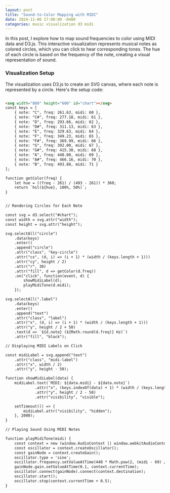 ```yaml
---
layout: post
title: "Sound-to-Color Mapping with MIDI"
date: 2024-11-06 17:00:00 -0400
categories: music visualization d3 midi
---
```


In this post, I explore how to map sound frequencies to color using MIDI data and D3.js. This interactive visualization represents musical notes as colored circles, which you can click to hear corresponding tones. The hue of each circle is based on the frequency of the note, creating a visual representation of sound.

### Visualization Setup

The visualization uses D3.js to create an SVG canvas, where each note is represented by a circle. Here's the setup code:

```html

<svg width="800" height="600" id="chart"></svg>
const keys = [
    { note: "C", freq: 261.63, midi: 60 },
    { note: "C#", freq: 277.18, midi: 61 },
    { note: "D", freq: 293.66, midi: 62 },
    { note: "D#", freq: 311.13, midi: 63 },
    { note: "E", freq: 329.63, midi: 64 },
    { note: "F", freq: 349.23, midi: 65 },
    { note: "F#", freq: 369.99, midi: 66 },
    { note: "G", freq: 392.00, midi: 67 },
    { note: "G#", freq: 415.30, midi: 68 },
    { note: "A", freq: 440.00, midi: 69 },
    { note: "A#", freq: 466.16, midi: 70 },
    { note: "B", freq: 493.88, midi: 71 }
];

function getColor(freq) {
    let hue = ((freq - 261) / (493 - 261)) * 360; 
    return `hsl(${hue}, 100%, 50%)`;
}


// Rendering Circles for Each Note

const svg = d3.select("#chart");
const width = svg.attr("width");
const height = svg.attr("height");

svg.selectAll("circle")
    .data(keys)
    .enter()
    .append("circle")
    .attr("class", "key-circle")
    .attr("cx", (d, i) => (i + 1) * (width / (keys.length + 1)))
    .attr("cy", height / 2)
    .attr("r", 30)
    .attr("fill", d => getColor(d.freq))
    .on("click", function(event, d) {
        showMidiLabel(d);
        playMidiTone(d.midi);
    });

svg.selectAll(".label")
    .data(keys)
    .enter()
    .append("text")
    .attr("class", "label")
    .attr("x", (d, i) => (i + 1) * (width / (keys.length + 1)))
    .attr("y", height / 2 + 50)
    .text(d => `${d.note} (${Math.round(d.freq)} Hz)`)
    .attr("fill", "black");

// Displaying MIDI Labels on Click

const midiLabel = svg.append("text")
    .attr("class", "midi-label")
    .attr("x", width / 2)
    .attr("y", height - 50);

function showMidiLabel(data) {
    midiLabel.text(`MIDI: ${data.midi} - ${data.note}`)
             .attr("x", (keys.indexOf(data) + 1) * (width / (keys.length + 1)))
             .attr("y", height / 2 - 50)
             .attr("visibility", "visible");

    setTimeout(() => {
        midiLabel.attr("visibility", "hidden");
    }, 2000);
}

// Playing Sound Using MIDI Notes

function playMidiTone(midi) {
    const context = new (window.AudioContext || window.webkitAudioContext)();
    const oscillator = context.createOscillator();
    const gainNode = context.createGain();
    oscillator.type = 'sine';
    oscillator.frequency.setValueAtTime(440 * Math.pow(2, (midi - 69) / 12), context.currentTime);
    gainNode.gain.setValueAtTime(0.1, context.currentTime);
    oscillator.connect(gainNode).connect(context.destination);
    oscillator.start();
    oscillator.stop(context.currentTime + 0.5);
}

